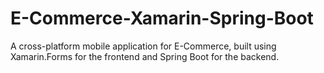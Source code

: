 # E-Commerce-Xamarin-Spring-Boot
A cross-platform mobile application for E-Commerce, built using Xamarin.Forms for the frontend and Spring Boot for the backend.
